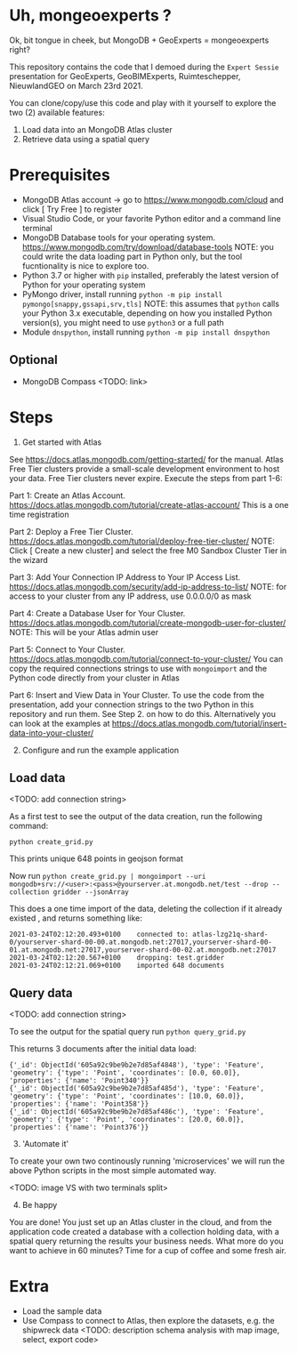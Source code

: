 # Uh, mongeoexperts ?
Ok, bit tongue in cheek, but MongoDB + GeoExperts = mongeoexperts right?

This repository contains the code that I demoed during the `Expert Sessie` presentation for GeoExperts, GeoBIMExperts, Ruimteschepper, NieuwlandGEO on March 23rd 2021.

You can clone/copy/use this code and play with it yourself to explore the two (2) available features:

1. Load data into an MongoDB Atlas cluster
2. Retrieve data using a spatial query

# Prerequisites

* MongoDB Atlas account -> go to https://www.mongodb.com/cloud and click [ Try Free ] to register
* Visual Studio Code, or your favorite Python editor and a command line terminal
* MongoDB Database tools for your operating system. https://www.mongodb.com/try/download/database-tools NOTE: you could write the data loading part in Python only, but the tool fucntionality is nice to explore too.   
* Python 3.7 or higher with `pip` installed, preferably the latest version of Python for your operating system 
* PyMongo driver, install running `python -m pip install pymongo[snappy,gssapi,srv,tls]` NOTE: this assumes that `python` calls your Python 3.x executable, depending on how you installed Python version(s), you might need to use `python3` or a full path
* Module `dnspython`, install running `python -m pip install dnspython`

## Optional

* MongoDB Compass <TODO: link>

# Steps

1. Get started with Atlas

See https://docs.atlas.mongodb.com/getting-started/ for the manual. Atlas Free Tier clusters provide a small-scale development environment to host your data. Free Tier clusters never expire. Execute the steps from part 1-6:

Part 1: Create an Atlas Account. https://docs.atlas.mongodb.com/tutorial/create-atlas-account/ This is a one time registration

Part 2: Deploy a Free Tier Cluster. https://docs.atlas.mongodb.com/tutorial/deploy-free-tier-cluster/ NOTE: Click [ Create a new cluster] and select the free M0 Sandbox Cluster Tier in the wizard

Part 3: Add Your Connection IP Address to Your IP Access List. https://docs.atlas.mongodb.com/security/add-ip-address-to-list/ NOTE: for access to your cluster from any IP address, use 0.0.0.0/0 as mask

Part 4: Create a Database User for Your Cluster. https://docs.atlas.mongodb.com/tutorial/create-mongodb-user-for-cluster/ NOTE: This will be your Atlas admin user 

Part 5: Connect to Your Cluster. https://docs.atlas.mongodb.com/tutorial/connect-to-your-cluster/ You can copy the required connections strings to use with `mongoimport` and the Python code directly from your cluster in Atlas

Part 6: Insert and View Data in Your Cluster. To use the code from the presentation, add your connection strings to the two Python in this repository and run them. See Step 2. on how to do this. Alternatively you can look at the examples at https://docs.atlas.mongodb.com/tutorial/insert-data-into-your-cluster/   

2. Configure and run the example application

## Load data

<TODO: add connection string>

As a first test to see the output of the data creation, run the following command:

`python create_grid.py`

This prints unique 648 points in geojson format  

Now run `python create_grid.py | mongoimport --uri mongodb+srv://<user>:<pass>@yourserver.at.mongodb.net/test --drop --collection gridder --jsonArray`

This does a one time import of the data, deleting the collection if it already existed , and returns something like:

```
2021-03-24T02:12:20.493+0100    connected to: atlas-lzg21q-shard-0/yourserver-shard-00-00.at.mongodb.net:27017,yourserver-shard-00-01.at.mongodb.net:27017,yourserver-shard-00-02.at.mongodb.net:27017
2021-03-24T02:12:20.567+0100    dropping: test.gridder
2021-03-24T02:12:21.069+0100    imported 648 documents
```

## Query data

<TODO: add connection string>

To see  the output for the spatial query run `python query_grid.py`

This returns 3 documents after the initial data load:

```
{'_id': ObjectId('605a92c9be9b2e7d85af4848'), 'type': 'Feature', 'geometry': {'type': 'Point', 'coordinates': [0.0, 60.0]}, 'properties': {'name': 'Point340'}}
{'_id': ObjectId('605a92c9be9b2e7d85af485d'), 'type': 'Feature', 'geometry': {'type': 'Point', 'coordinates': [10.0, 60.0]}, 'properties': {'name': 'Point358'}}
{'_id': ObjectId('605a92c9be9b2e7d85af486c'), 'type': 'Feature', 'geometry': {'type': 'Point', 'coordinates': [20.0, 60.0]}, 'properties': {'name': 'Point376'}}
```

3. 'Automate it'

To create your own two continously running 'microservices' we will run the above Python scripts in the most simple automated way.

<TODO: image VS with two terminals split>

4. Be happy

You are done! You just set up an Atlas cluster in the cloud, and from the application code created a database with a collection holding data, with a spatial query returning the results your business needs. What more do you want to achieve in 60 minutes? Time for a cup of coffee and some fresh air.

# Extra

* Load the sample data
* Use Compass to connect to Atlas, then explore the datasets, e.g. the shipwreck data <TODO: description schema analysis with map image, select, export code>
